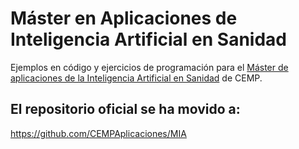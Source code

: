 # Máster en Aplicaciones de Inteligencia Artificial en Sanidad

Ejemplos en código y ejercicios de programación para el [Máster de aplicaciones de la Inteligencia Artificial en Sanidad](https://cemp.es/master-aplicaciones-inteligencia-artificial-sanidad/) de CEMP.

## El repositorio oficial se ha movido a:
https://github.com/CEMPAplicaciones/MIA
